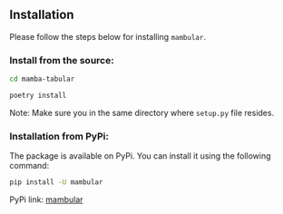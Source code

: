 ## Installation

Please follow the steps below for installing `mambular`.

### Install from the source:

```bash
cd mamba-tabular

poetry install
```

Note: Make sure you in the same directory where `setup.py` file resides.

### Installation from PyPi:
The package is available on PyPi. You can install it using the following command:

```bash
pip install -U mambular
```

PyPi link: [mambular](https://pypi.org/project/mambular/)
